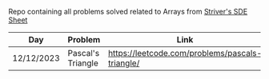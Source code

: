 Repo containing all problems solved related to Arrays from [Striver's SDE Sheet](https://takeuforward.org/interviews/strivers-sde-sheet-top-coding-interview-problems/)

|Day|Problem|Link|
|---|-------|----|
|12/12/2023|Pascal's Triangle|https://leetcode.com/problems/pascals-triangle/|
